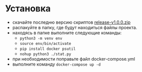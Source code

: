 # Установка

- скачайте последню версию скриптов [release-v1.0.0.zip](https://github.com/asboldyrev/monitor/releases)
- распакуйте в папку, где будут находиться файлы проекта.
- находясь в папке выполните следующие команды:
    - `python3 -m venv env`
    - `source env/bin/activate`
    - `pip install docker psutil`
    - `nohup python3 ./stat.py`
- при необходимости поправьте файл docker-compose.yml
- выполните команду `docker-compose up -d`

